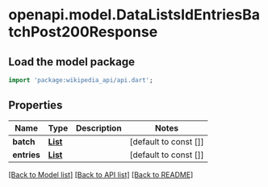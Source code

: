 # openapi.model.DataListsIdEntriesBatchPost200Response

## Load the model package
```dart
import 'package:wikipedia_api/api.dart';
```

## Properties
Name | Type | Description | Notes
------------ | ------------- | ------------- | -------------
**batch** | [**List<DataListsIdEntriesBatchPost200ResponseBatchInner>**](DataListsIdEntriesBatchPost200ResponseBatchInner.md) |  | [default to const []]
**entries** | [**List<ListEntryRead>**](ListEntryRead.md) |  | [default to const []]

[[Back to Model list]](../README.md#documentation-for-models) [[Back to API list]](../README.md#documentation-for-api-endpoints) [[Back to README]](../README.md)


